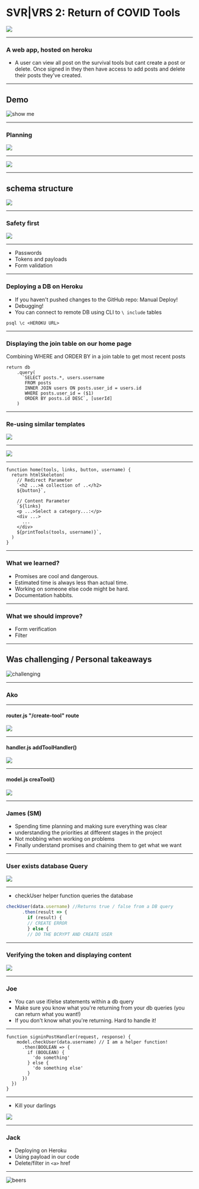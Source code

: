 # SVR|VRS 2: Return of COVID Tools
![](https://media.giphy.com/media/gzkUBdP1zNRCM/giphy.gif)

---

### A web app, hosted on heroku

- A user can view all post on the survival tools but cant create a post or delete. Once signed in they then have access to add posts and delete their posts they've created.

---

## Demo 

![show me](https://media3.giphy.com/media/82Sk9h66RfOSCyZ0r4/200.gif?cid=e1bb72ff8411aeceb46101bd713ce2a97e377fd84efaf2be&rid=200.gif)

---

### Planning

![](https://i.imgur.com/I9oBS1G.png)

---

![](https://i.imgur.com/vgpKo1g.png)

---

## schema structure 

![](https://i.imgur.com/IZuxO5D.png)

---

### Safety first
![](https://media.giphy.com/media/U8GCzn3SWJkziaugx2/giphy.gif)

---

- Passwords
- Tokens and payloads
- Form validation

---

### Deploying a DB on Heroku
- If you haven't pushed changes to the GitHub repo: Manual Deploy!
- Debugging!
- You can connect to remote DB using CLI to `\ include` tables

`psql \c <HEROKU URL>`


---

### Displaying the join table on our home page 
Combining WHERE and ORDER BY in a join table to get most recent posts

```javascript=
return db
    .query(
      `SELECT posts.*, users.username 
       FROM posts
       INNER JOIN users ON posts.user_id = users.id
       WHERE posts.user_id = ($1)
       ORDER BY posts.id DESC`, [userId]
    )
```

---

### Re-using similar templates

![](https://i.imgur.com/0LOp2cZ.png)

---

![](https://i.imgur.com/m1pWlrF.png)

---

```javascript=
function home(tools, links, button, username) {
  return htmlSkeleton(
    // Redirect Parameter
    `<h2 ...>A collection of ..</h2>
    ${button}`,
    
    // Content Parameter
    `${links}
    <p ...>Select a category...:</p>
    <div ...>
      ...
    </div>
    ${printTools(tools, username)}`,
  )
}
```

---

### What we learned?
- Promises are cool and dangerous. 
- Estimated time is always less than actual time.
- Working on someone else code might be hard.
- Documentation habbits.

---

### What we should improve?
- Form verification 
- Filter

---

## Was challenging / Personal takeaways
![challenging](https://media.giphy.com/media/ehTMCiPzFTiak/giphy.gif)

---

### Ako

--- 

#### router.js "/create-tool" route
![](https://i.imgur.com/8l1ij9T.png)

---

#### handler.js addToolHandler() 
![](https://i.imgur.com/823quJl.png)

---

#### model.js creaTool()
![](https://i.imgur.com/Gm92mtW.png)

---

### James (SM)

- Spending time planning and making sure everything was clear
- understanding the priorities at different stages in the project 
- Not mobbing when working on problems
- Finally understand promises and chaining them to get what we want

---

### User exists database Query

![](https://media.giphy.com/media/l1AvALOphoaWbxeRa/giphy.gif)

---

- checkUser helper function queries the database 
```JavaScript
checkUser(data.username) //Returns true / false from a DB query
      .then(result => {
        if (result) {
        // CREATE ERROR
        } else {
        // DO THE BCRYPT AND CREATE USER 
```


---

### Verifying the token and displaying content

![](https://media.giphy.com/media/G4qAZYIFr1Cww/giphy.gif)

---

### Joe
- You can use if/else statements within a db query
- Make sure you know what you're returning from your db queries (you can return what you want!)
- If you don't know what you're returning. Hard to handle it!

---

```javascript=
function signinPostHandler(request, response) {
    model.checkUser(data.username) // I am a helper function!
      .then(BOOLEAN => {
        if (BOOLEAN) {
          'do something'          
        } else {
          'do something else'
        }
      })
  })
}
```

---

- Kill your darlings 

![](https://media2.giphy.com/media/QHYHhShm1sjVS/200.gif?cid=e1bb72ffe9fb90a071b438fab9128f059352a1bbfb6178ec&rid=200.gif)

---

### Jack
- Deploying on Heroku
- Using payload in our code
- Delete/filter in ``<a>`` href

---

![beers](https://media.giphy.com/media/JRsY1oIVA7IetTkKVO/giphy.gif)
